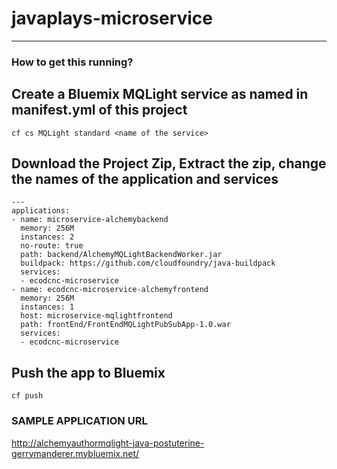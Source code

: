 # javaplays-microservice
_______________________________________________
### How to get this running?

## Create a Bluemix MQLight service as named in manifest.yml of this project
    cf cs MQLight standard <name of the service>

## Download the Project Zip, Extract the zip, change the names of the application and services
    ---
    applications:
    - name: microservice-alchemybackend
      memory: 256M
      instances: 2
      no-route: true
      path: backend/AlchemyMQLightBackendWorker.jar
      buildpack: https://github.com/cloudfoundry/java-buildpack
      services:
      - ecodcnc-microservice
    - name: ecodcnc-microservice-alchemyfrontend
      memory: 256M
      instances: 1
      host: microservice-mqlightfrontend
      path: frontEnd/FrontEndMQLightPubSubApp-1.0.war
      services:
      - ecodcnc-microservice
## Push the app to Bluemix
    cf push

### SAMPLE APPLICATION URL

http://alchemyauthormqlight-java-postuterine-gerrymanderer.mybluemix.net/
    
